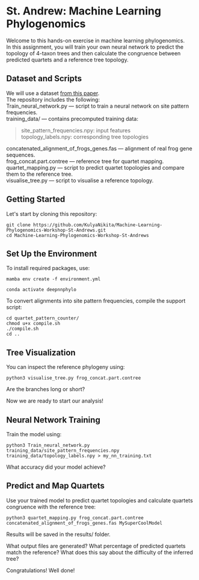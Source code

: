 # St. Andrew: Machine Learning Phylogenomics


Welcome to this hands-on exercise in machine learning phylogenomics.<br>
In this assignment, you will train your own neural network to predict the topology of 4-taxon trees and 
then calculate the congruence between predicted quartets and a reference tree topology.



## Dataset and Scripts 

We will use a dataset [from this paper](https://doi.org/10.1186/1471-2148-11-114).<br>
The repository includes the following:<br>
Train_neural_network.py — script to train a neural network on site pattern frequencies.<br>
training_data/ — contains precomputed training data:<br>
>site_pattern_frequencies.npy: input features<br>
>topology_labels.npy: corresponding tree topologies<br>

concatenated_alignment_of_frogs_genes.fas — alignment of real frog gene sequences.<br>
frog_concat.part.contree — reference tree for quartet mapping.<br>
quartet_mapping.py — script to predict quartet topologies and compare them to the reference tree.<br>
visualise_tree.py — script to visualise a reference topology.<br>

## Getting Started 
Let's start by cloning this repository:
  
```
git clone https://github.com/KulyaNikita/Machine-Learning-Phylogenomics-Workshop-St-Andrews.git
cd Machine-Learning-Phylogenomics-Workshop-St-Andrews
```

## Set Up the Environment

To install required packages, use:

```
mamba env create -f environment.yml

conda activate deepnnphylo 
```

To convert alignments into site pattern frequencies, compile the support script:
 
```
cd quartet_pattern_counter/
chmod u+x compile.sh
./compile.sh
cd ..
```
## Tree Visualization

You can inspect the reference phylogeny using:

```
python3 visualise_tree.py frog_concat.part.contree
```
Are the branches long or short?

Now we are ready to start our analysis! 

## Neural Network Training 

Train the model using:
```
python3 Train_neural_network.py training_data/site_pattern_frequencies.npy training_data/topology_labels.npy > my_nn_training.txt 
```

What accuracy did your model achieve?


## Predict and Map Quartets 

Use your trained model to predict quartet topologies and calculate quartets congruence with the reference tree:
```
python3 quartet_mapping.py frog_concat.part.contree concatenated_alignment_of_frogs_genes.fas MySuperCoolModel
```
Results will be saved in the results/ folder. 

What output files are generated?
What percentage of predicted quartets match the reference?
What does this say about the difficulty of the inferred tree?

Congratulations! Well done! 


